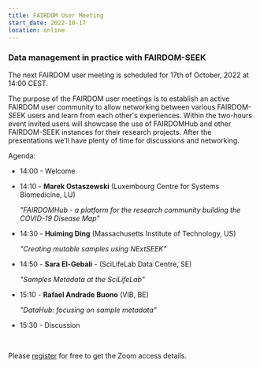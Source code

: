 ```yaml
---
title: FAIRDOM User Meeting
start_date: 2022-10-17
location: online
---
```


### Data management in practice with FAIRDOM-SEEK


The next FAIRDOM user meeting is scheduled for 17th of October, 2022 at 14:00 CEST.

The purpose of the FAIRDOM user meetings is to establish an active FAIRDOM user community to allow networking between various FAIRDOM-SEEK users and learn from each other's experiences. 
Within the two-hours event invited users will showcase the use of FAIRDOMHub and other FAIRDOM-SEEK instances for their research projects. After the presentations we’ll have plenty of time for discussions and networking. 

Agenda:
  * 14:00 - Welcome
  * 14:10 - **Marek Ostaszewski** (Luxembourg Centre for Systems Biomedicine, LU)
  
    _"FAIRDOMHub - a platform for the research community building the COVID-19 Disease Map"_
           
  * 14:30 - **Huiming Ding** (Massachusetts Institute of Technology, US) 
    
    _"Creating mutable samples using NExtSEEK"_
           
  * 14:50 - **Sara El-Gebali** - (SciLifeLab Data Centre, SE)
  
    _"Samples Metadata at the SciLifeLab"_
           
  * 15:10 - **Rafael Andrade Buono** (VIB, BE)
  
    _"DataHub: focusing on sample metadata"_
  
  * 15:30 - Discussion


&nbsp;
  
Please [register](https://kta-email.zoom.us/meeting/register/tJMkcu2opzgsG9Pg3Yo8-OHME4CPGp_RKXMr) for free to get the Zoom access details. 


